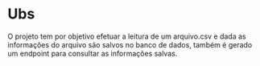 # Ubs
O projeto tem por objetivo efetuar a leitura de um arquivo.csv e dada as informações do arquivo são salvos no banco de dados, também é gerado um endpoint para consultar as informações salvas.
